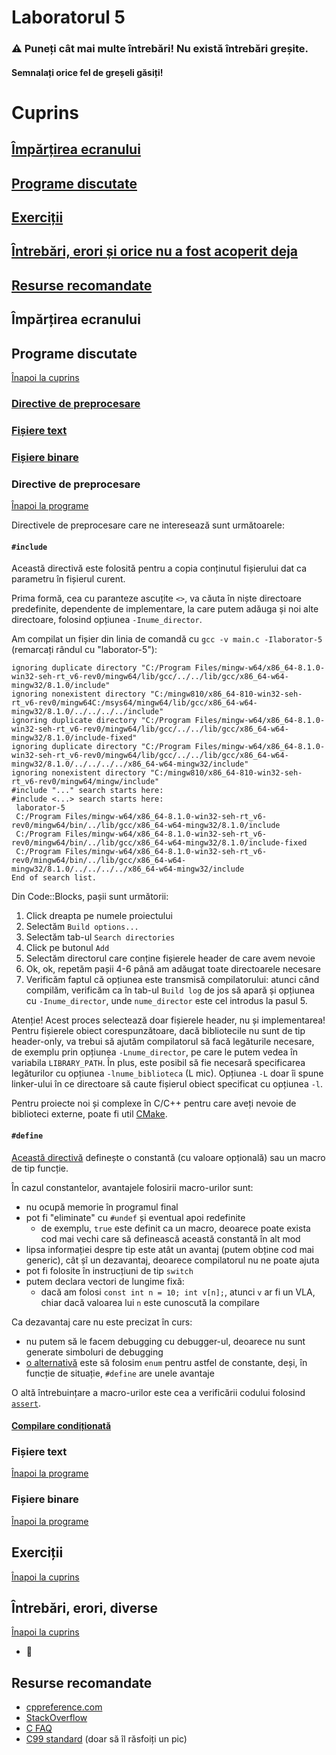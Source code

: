 # Laboratorul 5

### ⚠ Puneți cât mai multe întrebări! Nu există întrebări greșite.
#### Semnalați orice fel de greșeli găsiți!

# Cuprins
## [Împărțirea ecranului](#împărțirea-ecranului-1)
## [Programe discutate](#programe-discutate-1)
## [Exerciții](#exerciții-1)
## [Întrebări, erori și orice nu a fost acoperit deja](#întrebări-erori-diverse)
## [Resurse recomandate](#resurse-recomandate-1)

## Împărțirea ecranului

## Programe discutate
[Înapoi la cuprins](#cuprins)

### [Directive de preprocesare](#directive-de-preprocesare-1)
### [Fișiere text](#fișiere-text-1)
### [Fișiere binare](#fișiere-binare-1)

### Directive de preprocesare
[Înapoi la programe](#programe-discutate-1)

Directivele de preprocesare care ne interesează sunt următoarele:

#### `#include`

Această directivă este folosită pentru a copia conținutul fișierului dat ca parametru în fișierul curent.

Prima formă, cea cu paranteze ascuțite `<>`, va căuta în niște directoare predefinite, dependente de implementare, la care putem adăuga și noi alte directoare, folosind opțiunea `-Inume_director`.

Am compilat un fișier din linia de comandă cu `gcc -v main.c -Ilaborator-5` (remarcați rândul cu "laborator-5"):
```
ignoring duplicate directory "C:/Program Files/mingw-w64/x86_64-8.1.0-win32-seh-rt_v6-rev0/mingw64/lib/gcc/../../lib/gcc/x86_64-w64-mingw32/8.1.0/include"
ignoring nonexistent directory "C:/mingw810/x86_64-810-win32-seh-rt_v6-rev0/mingw64C:/msys64/mingw64/lib/gcc/x86_64-w64-mingw32/8.1.0/../../../../include"
ignoring duplicate directory "C:/Program Files/mingw-w64/x86_64-8.1.0-win32-seh-rt_v6-rev0/mingw64/lib/gcc/../../lib/gcc/x86_64-w64-mingw32/8.1.0/include-fixed"
ignoring duplicate directory "C:/Program Files/mingw-w64/x86_64-8.1.0-win32-seh-rt_v6-rev0/mingw64/lib/gcc/../../lib/gcc/x86_64-w64-mingw32/8.1.0/../../../../x86_64-w64-mingw32/include"
ignoring nonexistent directory "C:/mingw810/x86_64-810-win32-seh-rt_v6-rev0/mingw64/mingw/include"
#include "..." search starts here:
#include <...> search starts here:
 laborator-5
 C:/Program Files/mingw-w64/x86_64-8.1.0-win32-seh-rt_v6-rev0/mingw64/bin/../lib/gcc/x86_64-w64-mingw32/8.1.0/include
 C:/Program Files/mingw-w64/x86_64-8.1.0-win32-seh-rt_v6-rev0/mingw64/bin/../lib/gcc/x86_64-w64-mingw32/8.1.0/include-fixed
 C:/Program Files/mingw-w64/x86_64-8.1.0-win32-seh-rt_v6-rev0/mingw64/bin/../lib/gcc/x86_64-w64-mingw32/8.1.0/../../../../x86_64-w64-mingw32/include
End of search list.
```
Din Code::Blocks, pașii sunt următorii:
1. Click dreapta pe numele proiectului
2. Selectăm `Build options...`
3. Selectăm tab-ul `Search directories`
4. Click pe butonul `Add`
5. Selectăm directorul care conține fișierele header de care avem nevoie
6. Ok, ok, repetăm pașii 4-6 până am adăugat toate directoarele necesare
7. Verificăm faptul că opțiunea este transmisă compilatorului: atunci când compilăm, verificăm ca în tab-ul `Build log` de jos să apară și opțiunea cu `-Inume_director`, unde `nume_director` este cel introdus la pasul 5.

Atenție! Acest proces selectează doar fișierele header, nu și implementarea! Pentru fișierele obiect corespunzătoare, dacă bibliotecile nu sunt de tip header-only, va trebui să ajutăm compilatorul să facă legăturile necesare, de exemplu prin opțiunea `-Lnume_director`, pe care le putem vedea în variabila `LIBRARY_PATH`. În plus, este posibil să fie necesară specificarea legăturilor cu opțiunea `-lnume_biblioteca` (L mic). Opțiunea `-L` doar îi spune linker-ului în ce directoare să caute fișierul obiect specificat cu opțiunea `-l`.

Pentru proiecte noi și complexe în C/C++ pentru care aveți nevoie de biblioteci externe, poate fi util [CMake](https://cmake.org/).

#### `#define`

[Această directivă](https://en.cppreference.com/w/c/preprocessor/replace) definește o constantă (cu valoare opțională) sau un macro de tip funcție.

În cazul constantelor, avantajele folosirii macro-urilor sunt:
- nu ocupă memorie în programul final
- pot fi "eliminate" cu `#undef` și eventual apoi redefinite
  - de exemplu, `true` este definit ca un macro, deoarece poate exista cod mai vechi care să definească această constantă în alt mod
- lipsa informației despre tip este atât un avantaj (putem obține cod mai generic), cât șî un dezavantaj, deoarece compilatorul nu ne poate ajuta
- pot fi folosite în instrucțiuni de tip `switch`
- putem declara vectori de lungime fixă:
  - dacă am folosi `const int n = 10; int v[n];`, atunci `v` ar fi un VLA, chiar dacă valoarea lui `n` este cunoscută la compilare

Ca dezavantaj care nu este precizat în curs:
- nu putem să le facem debugging cu debugger-ul, deoarece nu sunt generate simboluri de debugging
- [o alternativă](https://stackoverflow.com/questions/1674032/static-const-vs-define-vs-enum) este să folosim `enum` pentru astfel de constante, deși, în funcție de situație, `#define` are unele avantaje

O altă întrebuințare a macro-urilor este cea a verificării codului folosind [`assert`](https://en.cppreference.com/w/c/error/assert).

#### [Compilare condiționată](https://en.cppreference.com/w/c/preprocessor/conditional)

### Fișiere text
[Înapoi la programe](#programe-discutate-1)

### Fișiere binare
[Înapoi la programe](#programe-discutate-1)



## Exerciții
[Înapoi la cuprins](#cuprins)



## Întrebări, erori, diverse
[Înapoi la cuprins](#cuprins)

* 🚧

## Resurse recomandate
- [cppreference.com](https://en.cppreference.com/w/c)
- [StackOverflow](https://stackoverflow.com/questions/tagged/c?tab=Votes)
- [C FAQ](http://c-faq.com/questions.html)
- [C99 standard](http://www.open-std.org/jtc1/sc22/wg14/www/docs/n1256.pdf) (doar să îl răsfoiți un pic)
